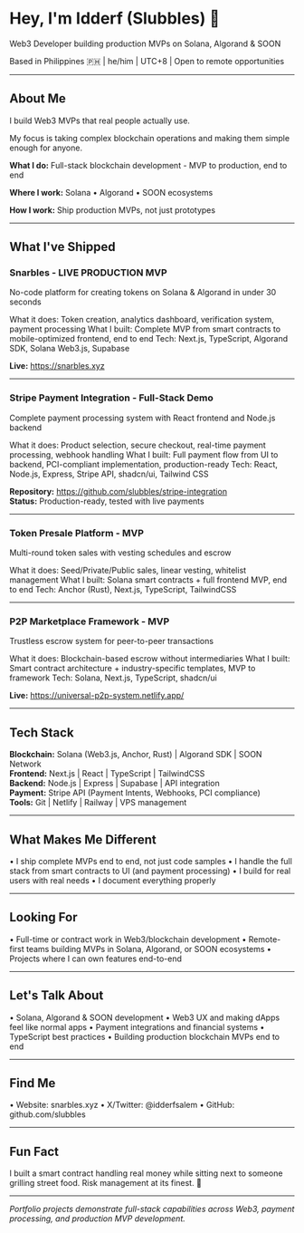 # Hey, I'm Idderf (Slubbles) 👋

Web3 Developer building production MVPs on Solana, Algorand & SOON

Based in Philippines 🇵🇭 | he/him | UTC+8 | Open to remote opportunities

---

## About Me

I build Web3 MVPs that real people actually use. 

My focus is taking complex blockchain operations and making them simple enough for anyone.

**What I do:** Full-stack blockchain development - MVP to production, end to end

**Where I work:** Solana • Algorand • SOON ecosystems

**How I work:** Ship production MVPs, not just prototypes

---

## What I've Shipped

### Snarbles - LIVE PRODUCTION MVP
No-code platform for creating tokens on Solana & Algorand in under 30 seconds

What it does: Token creation, analytics dashboard, verification system, payment processing
What I built: Complete MVP from smart contracts to mobile-optimized frontend, end to end
Tech: Next.js, TypeScript, Algorand SDK, Solana Web3.js, Supabase

**Live:** https://snarbles.xyz

---

### Stripe Payment Integration - Full-Stack Demo
Complete payment processing system with React frontend and Node.js backend

What it does: Product selection, secure checkout, real-time payment processing, webhook handling
What I built: Full payment flow from UI to backend, PCI-compliant implementation, production-ready
Tech: React, Node.js, Express, Stripe API, shadcn/ui, Tailwind CSS

**Repository:** https://github.com/slubbles/stripe-integration  
**Status:** Production-ready, tested with live payments

---

### Token Presale Platform - MVP
Multi-round token sales with vesting schedules and escrow

What it does: Seed/Private/Public sales, linear vesting, whitelist management
What I built: Solana smart contracts + full frontend MVP, end to end
Tech: Anchor (Rust), Next.js, TypeScript, TailwindCSS

---

### P2P Marketplace Framework - MVP
Trustless escrow system for peer-to-peer transactions

What it does: Blockchain-based escrow without intermediaries
What I built: Smart contract architecture + industry-specific templates, MVP to framework
Tech: Solana, Next.js, TypeScript, shadcn/ui

**Live:** https://universal-p2p-system.netlify.app/

---

## Tech Stack

**Blockchain:** Solana (Web3.js, Anchor, Rust) | Algorand SDK | SOON Network  
**Frontend:** Next.js | React | TypeScript | TailwindCSS  
**Backend:** Node.js | Express | Supabase | API integration  
**Payment:** Stripe API (Payment Intents, Webhooks, PCI compliance)  
**Tools:** Git | Netlify | Railway | VPS management

---

## What Makes Me Different

• I ship complete MVPs end to end, not just code samples
• I handle the full stack from smart contracts to UI (and payment processing)
• I build for real users with real needs
• I document everything properly

---

## Looking For

• Full-time or contract work in Web3/blockchain development
• Remote-first teams building MVPs in Solana, Algorand, or SOON ecosystems
• Projects where I can own features end-to-end

---

## Let's Talk About

• Solana, Algorand & SOON development
• Web3 UX and making dApps feel like normal apps
• Payment integrations and financial systems
• TypeScript best practices
• Building production blockchain MVPs end to end

---

## Find Me

• Website: snarbles.xyz
• X/Twitter: @idderfsalem
• GitHub: github.com/slubbles

---

## Fun Fact

I built a smart contract handling real money while sitting next to someone grilling street food.
Risk management at its finest. 🍋

---

*Portfolio projects demonstrate full-stack capabilities across Web3, payment processing, and production MVP development.*
